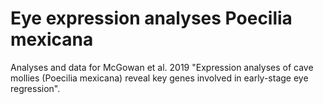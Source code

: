 # Eye expression analyses Poecilia mexicana
Analyses and data for McGowan et al. 2019 "Expression analyses of cave mollies (Poecilia mexicana) reveal key genes involved in early-stage eye regression". 
